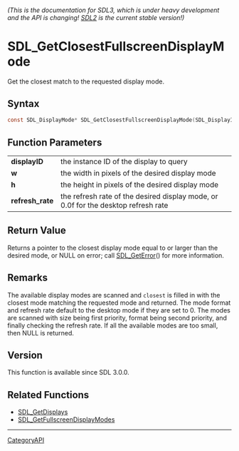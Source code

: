 ###### (This is the documentation for SDL3, which is under heavy development and the API is changing! [SDL2](https://wiki.libsdl.org/SDL2/) is the current stable version!)
# SDL_GetClosestFullscreenDisplayMode

Get the closest match to the requested display mode.

## Syntax

```c
const SDL_DisplayMode* SDL_GetClosestFullscreenDisplayMode(SDL_DisplayID displayID, int w, int h, float refresh_rate);

```

## Function Parameters

|                      |                                                                                    |
| -------------------- | ---------------------------------------------------------------------------------- |
| **displayID**        | the instance ID of the display to query                                            |
| **w**                | the width in pixels of the desired display mode                                    |
| **h**                | the height in pixels of the desired display mode                                   |
| **refresh_rate**     | the refresh rate of the desired display mode, or 0.0f for the desktop refresh rate |

## Return Value

Returns a pointer to the closest display mode equal to or larger than the
desired mode, or NULL on error; call [SDL_GetError](SDL_GetError)() for
more information.

## Remarks

The available display modes are scanned and `closest` is filled in with the
closest mode matching the requested mode and returned. The mode format and
refresh rate default to the desktop mode if they are set to 0. The modes
are scanned with size being first priority, format being second priority,
and finally checking the refresh rate. If all the available modes are too
small, then NULL is returned.

## Version

This function is available since SDL 3.0.0.

## Related Functions

* [SDL_GetDisplays](SDL_GetDisplays)
* [SDL_GetFullscreenDisplayModes](SDL_GetFullscreenDisplayModes)

----
[CategoryAPI](CategoryAPI)

